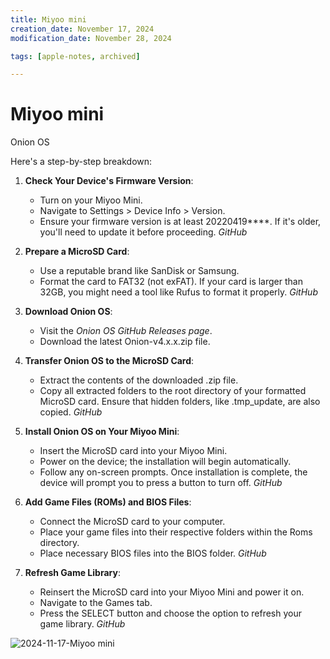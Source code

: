 ```yaml
---
title: Miyoo mini
creation_date: November 17, 2024
modification_date: November 28, 2024

tags: [apple-notes, archived]

---
```



# Miyoo mini

Onion OS

Here's a step-by-step breakdown:
1. **Check Your Device's Firmware Version**:
	* Turn on your Miyoo Mini.
	* Navigate to Settings > Device Info > Version.
	* Ensure your firmware version is at least 20220419****. If it's older, you'll need to update it before proceeding. _GitHub_

2. **Prepare a MicroSD Card**:
	* Use a reputable brand like SanDisk or Samsung.
	* Format the card to FAT32 (not exFAT). If your card is larger than 32GB, you might need a tool like Rufus to format it properly. _GitHub_

3. **Download Onion OS**:
	* Visit the _Onion OS GitHub Releases page_.
	* Download the latest Onion-v4.x.x.zip file.
4. **Transfer Onion OS to the MicroSD Card**:
	* Extract the contents of the downloaded .zip file.
	* Copy all extracted folders to the root directory of your formatted MicroSD card. Ensure that hidden folders, like .tmp_update, are also copied. _GitHub_

5. **Install Onion OS on Your Miyoo Mini**:
	* Insert the MicroSD card into your Miyoo Mini.
	* Power on the device; the installation will begin automatically.
	* Follow any on-screen prompts. Once installation is complete, the device will prompt you to press a button to turn off. _GitHub_

6. **Add Game Files (ROMs) and BIOS Files**:
	* Connect the MicroSD card to your computer.
	* Place your game files into their respective folders within the Roms directory.
	* Place necessary BIOS files into the BIOS folder. _GitHub_

7. **Refresh Game Library**:
	* Reinsert the MicroSD card into your Miyoo Mini and power it on.
	* Navigate to the Games tab.
	* Press the SELECT button and choose the option to refresh your game library. _GitHub_

![2024-11-17-Miyoo mini](images/2024-11-17-Miyoo%20mini.jpeg)

